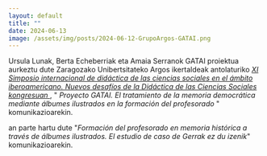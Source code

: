 ```yaml
---
layout: default
title: ""
date: 2024-06-13
image: /assets/img/posts/2024-06-12-GrupoArgos-GATAI.png
---
```



Ursula Lunak, Berta Echeberriak eta Amaia Serranok GATAI proiektua aurkeztu dute Zaragozako Unibertsitateko Argos ikertaldeak antolaturiko
<a href="https://congreso.grupoargos.es/" target="_blank">
<i>
XI Simposio internacional de didáctica de las ciencias sociales en el ámbito iberoamericano.
Nuevos desafíos de la Didáctica de las Ciencias Sociales kongresuan
</i>
</a>
,
"
<i>
Proyecto GATAI. El tratamiento de la memoria democrática mediante álbumes ilustrados en la formación del profesorado
</i>
"
komunikazioarekin.







</a>
an parte hartu dute
"<i>Formación del profesorado en memoria histórica a través de álbumes ilustrados. El estudio de caso de Gerrak ez du izenik</i>"
komunikazioarekin.
